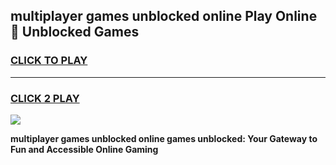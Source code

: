 
## multiplayer games unblocked online Play Online 👋 Unblocked Games
<h3>
<a href="https://premium.freeplayer.one?title=multiplayer_games_unblocked_online&ref=19F">CLICK TO PLAY</a></h3>
<hr>

<h3>
<a href="https://premium.freeplayer.one?title=multiplayer_games_unblocked_online&ref=19F">CLICK 2 PLAY</a>
  
</h3>

<a href="https://premium.freeplayer.one?title=multiplayer_games_unblocked_online&ref=19F"><img src="https://clearcache.store/games.png"></a>


**multiplayer games unblocked online games unblocked: Your Gateway to Fun and Accessible Online Gaming**
